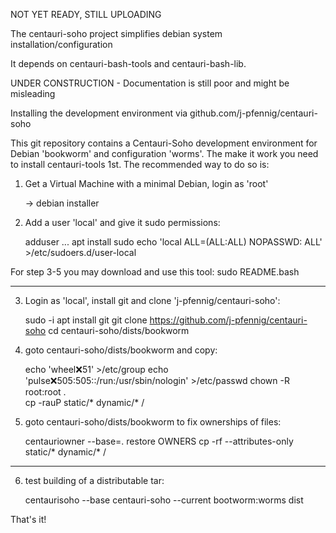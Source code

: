 NOT YET READY, STILL UPLOADING 

The centauri-soho project simplifies debian system installation/configuration

It depends on centauri-bash-tools and centauri-bash-lib.

UNDER CONSTRUCTION - Documentation is still poor and might be misleading

Installing the development environment via github.com/j-pfennig/centauri-soho

This git repository contains a Centauri-Soho development environment for
Debian 'bookworm' and configuration 'worms'. The make it work you need
to install centauri-tools 1st. The recommended way to do so is:

1) Get a Virtual Machine with a minimal Debian, login as 'root'

    -> debian installer

2) Add a user 'local' and give it sudo permissions:

    adduser ...
    apt install sudo
    echo 'local   ALL=(ALL:ALL)   NOPASSWD: ALL' >/etc/sudoers.d/user-local

For step 3-5 you may download and use this tool: sudo README.bash

--------------------------------------------------------------------------------

3) Login as 'local', install git and clone 'j-pfennig/centauri-soho':

    sudo -i
    apt install git
    git clone https://github.com/j-pfennig/centauri-soho
    cd centauri-soho/dists/bookworm

4) goto centauri-soho/dists/bookworm and copy:

    echo 'wheel:x:51' >/etc/group
    echo 'pulse:x:505:505::/run:/usr/sbin/nologin' >/etc/passwd
    chown -R root:root .  
    cp -rauP static/* dynamic/* /

5) goto centauri-soho/dists/bookworm to fix ownerships of files:

    centauriowner --base=. restore OWNERS
    cp -rf --attributes-only static/* dynamic/* /

--------------------------------------------------------------------------------

6) test building of a distributable tar:

    centaurisoho --base centauri-soho --current bootworm:worms dist

That's it!
